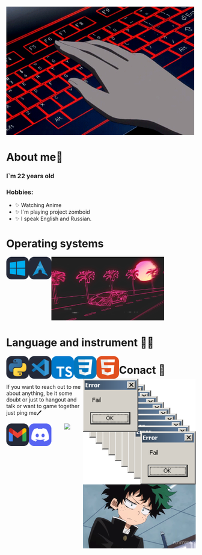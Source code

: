 ![Header](https://github.com/kreofox/kreofox/blob/main/assets/3oEu.gif)


# About me💬
### **I`m 22 years old** 
### **Hobbies:**
- ✨ Watching Anime
- ✨ I`m playing project zomboid
- ✨ I speak English and Russian. 

# Operating systems 
<p align = 'left'>
  <img src = 'https://github.com/kreofox/kreofox/blob/main/assets/icons/Windows-Dark.svg' title = 'Windows' higth= '60' width = '60' align = 'left'>
  <img src = 'https://github.com/kreofox/kreofox/blob/main/assets/icons/Arch-Dark.svg' title = 'Arch-Linux' higth= '60' width = '60' align = 'left'>
<img hight="100" width="300" alt="GIF" align="righ" src='https://github.com/kreofox/kreofox/blob/main/assets/2A5.gif' > 



# Language and instrument 🧑‍💻
<p align='left'>
  <img src = 'https://github.com/kreofox/kreofox/blob/main/assets/icons/Python-Dark.svg' title = 'Python' higth= '60' width = '60' align = 'left'>
  <img src = 'https://github.com/kreofox/kreofox/blob/main/assets/icons/VSCode-Dark.svg' title = 'VS' higth= '60' width = '60' align = 'left'>
  <img src = 'https://github.com/kreofox/kreofox/blob/main/assets/icons/TypeScript.svg' title = 'TS' higth= '60' width = '60' align = 'left'>
  <img src = 'https://github.com/kreofox/kreofox/blob/main/assets/icons/CSS.svg' title = 'CSS' higth= '60' width = '60' align = 'left'>
  <img src = 'https://github.com/kreofox/kreofox/blob/main/assets/icons/HTML.svg' title = 'HTML' higth= '60' width = '60' align = 'left'>
<img hight="100" width="300" alt="GIF" align="right" src='https://github.com/kreofox/kreofox/blob/main/assets/y7.gif' > 



# Conact 🪪
If you want to reach out to me about anything, be it some doubt or just to hangout and talk or want to game together just ping me🖊
<p align = 'left'>
  <img src = 'https://github.com/kreofox/kreofox/blob/main/assets/icons/Gmail-Dark.svg' title = 'timirdejii8@gmail.com' higth='60' width='60' align = 'left'>
  <img src = 'https://github.com/kreofox/kreofox/blob/main/assets/icons/Discord.svg' title = 'kreofox' higth='60' width='60' align = 'left'>
<img hight="100" width="300" alt="GIF" align="right" src='https://github.com/kreofox/kreofox/blob/main/assets/8XAp.gif'>

<p align="center" >  
  <a href="https://github.com/anuraghazra/github-readme-stats"> 
<img  src="https://github-readme-stats.vercel.app/api?username=Kreofox&&show_icons=true&theme=midnight-purple"/>